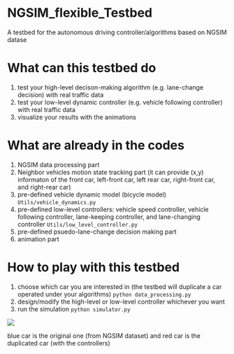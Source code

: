 # NGSIM_flexible_Testbed
A testbed for the autonomous driving controller/algorithms based on NGSIM datase

# What can this testbed do
1. test your high-level decison-making algorithm (e.g. lane-change decision) with real traffic data
2. test your low-level dynamic controller (e.g. vehicle following controller) with real traffic data 
3. visualize your results with the animations 

# What are already in the codes
1. NGSIM data processing part
3. Neighbor vehicles motion state tracking part (it can provide (x,y) informaton of the front car, left-front car, left rear car, right-front car, and right-rear car)
4. pre-defined vehicle dynamic model (bicycle model) ```Utils/vehicle_dynamics.py```
5. pre-defined low-level controllers: vehicle speed controller, vehicle following controller, lane-keeping controller, and lane-changing controller ```Utils/low_level_controller.py```
6. pre-defined psuedo-lane-change decision making part
7. animation part

# How to play with this testbed
1. choose which car you are interested in (the testbed will duplicate a car operated under your algorithms) ```python data_processing.py```
2. design/modify the high-level or low-level controller whichever you want 
3. run the simulation ```python simulator.py```


![](experiment.gif)

blue car is the original one (from NGSIM dataset) and red car is the duplicated car (with the controllers)
